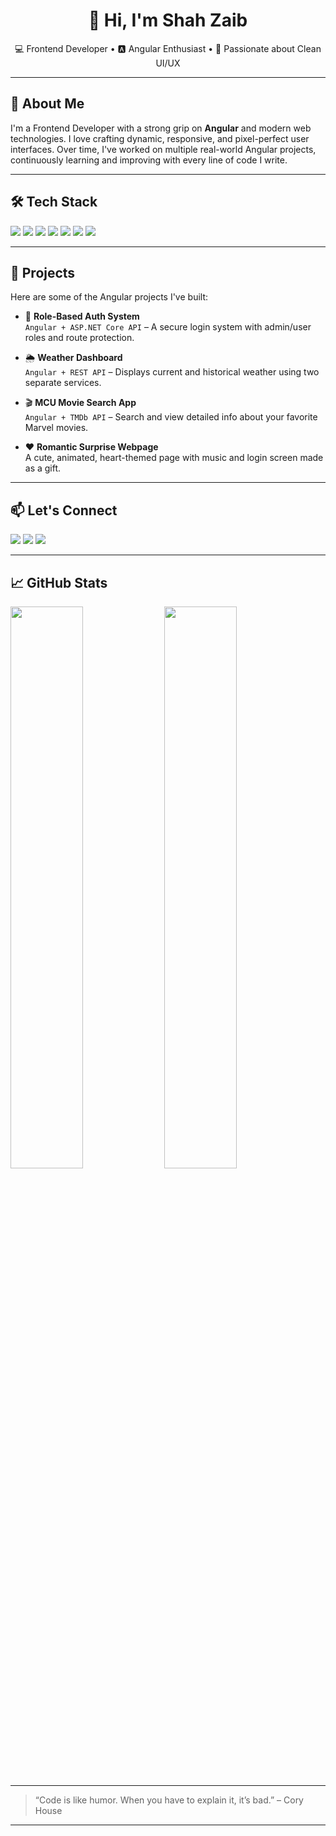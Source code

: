 <h1 align="center">👋 Hi, I'm Shah Zaib</h1>
<p align="center">
  💻 Frontend Developer • 🅰️ Angular Enthusiast • 🚀 Passionate about Clean UI/UX
</p>

---

## 🚀 About Me

I'm a Frontend Developer with a strong grip on **Angular** and modern web technologies. I love crafting dynamic, responsive, and pixel-perfect user interfaces. Over time, I've worked on multiple real-world Angular projects, continuously learning and improving with every line of code I write.

---

## 🛠️ Tech Stack

<p align="left">
  <img src="https://img.shields.io/badge/-Angular-DD0031?style=for-the-badge&logo=angular&logoColor=white"/>
  <img src="https://img.shields.io/badge/-TypeScript-3178C6?style=for-the-badge&logo=typescript&logoColor=white"/>
  <img src="https://img.shields.io/badge/-JavaScript-F7DF1E?style=for-the-badge&logo=javascript&logoColor=black"/>
  <img src="https://img.shields.io/badge/-HTML5-E34F26?style=for-the-badge&logo=html5&logoColor=white"/>
  <img src="https://img.shields.io/badge/-CSS3-1572B6?style=for-the-badge&logo=css3&logoColor=white"/>
  <img src="https://img.shields.io/badge/-SCSS-CC6699?style=for-the-badge&logo=sass&logoColor=white"/>
  <img src="https://img.shields.io/badge/-Bootstrap-7952B3?style=for-the-badge&logo=bootstrap&logoColor=white"/>
</p>

---

## 🧩 Projects

Here are some of the Angular projects I've built:

- 🔐 **Role-Based Auth System**  
  `Angular + ASP.NET Core API` – A secure login system with admin/user roles and route protection.

- 🌦️ **Weather Dashboard**  
  `Angular + REST API` – Displays current and historical weather using two separate services.

- 🎬 **MCU Movie Search App**  
  `Angular + TMDb API` – Search and view detailed info about your favorite Marvel movies.

- ❤️ **Romantic Surprise Webpage**  
  A cute, animated, heart-themed page with music and login screen made as a gift.

---

## 📫 Let's Connect

<p align="left">
  <a href="mailto:Shahzaibshazada123@gmail.com"><img src="https://img.shields.io/badge/-Email-EA4335?style=for-the-badge&logo=gmail&logoColor=white"/></a>
  <a href="https://www.linkedin.com/in/shah-zaib-akmal"><img src="https://img.shields.io/badge/-LinkedIn-0077B5?style=for-the-badge&logo=linkedin&logoColor=white"/></a>
  <a href="https://github.com/Itz-Zaib-here"><img src="https://img.shields.io/badge/-GitHub-181717?style=for-the-badge&logo=github&logoColor=white"/></a>
</p>

---

## 📈 GitHub Stats

<p align="left">
  <img src="https://github-readme-stats.vercel.app/api?username=Itz-Zaib-here&show_icons=true&theme=radical" width="48%"/>
  <img src="https://github-readme-stats.vercel.app/api/top-langs/?username=Itz-Zaib-here&layout=compact&theme=radical" width="48%"/>
</p>

---

> “Code is like humor. When you have to explain it, it’s bad.” – Cory House

---
